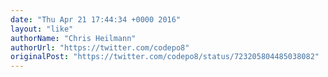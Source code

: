 ```yaml
---
date: "Thu Apr 21 17:44:34 +0000 2016"
layout: "like"
authorName: "Chris Heilmann"
authorUrl: "https://twitter.com/codepo8"
originalPost: "https://twitter.com/codepo8/status/723205804485038082"
---
```

